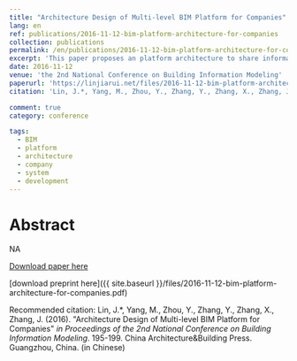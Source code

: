 ```yaml
---
title: "Architecture Design of Multi-level BIM Platform for Companies"
lang: en
ref: publications/2016-11-12-bim-platform-architecture-for-companies
collection: publications
permalink: /en/publications/2016-11-12-bim-platform-architecture-for-companies
excerpt: 'This paper proposes an platform architecture to share information for collaboration of multi-level organizations of a company'
date: 2016-11-12
venue: 'the 2nd National Conference on Building Information Modeling'
paperurl: 'https://linjiarui.net/files/2016-11-12-bim-platform-architecture-for-companies.pdf'
citation: 'Lin, J.*, Yang, M., Zhou, Y., Zhang, Y., Zhang, X., Zhang, J. (2016). &quot;Architecture Design of Multi-level BIM Platform for Companies&quot; <i>in Proceedings of the 2nd National Conference on Building Information Modeling</i>. 195-199. China Architecture&Building Press. Guangzhou, China. (in Chinese)'

comment: true
category: conference

tags: 
  - BIM
  - platform
  - architecture
  - company
  - system
  - development
---
```



Abstract
====

NA

[Download paper here](http://kns.cnki.net/KCMS/detail/detail.aspx?dbcode=CPFD&dbname=CPFDLAST2016&filename=JGCB201611001035&v=MTI1NDNSTHlySWJMRzRIOWZOcm85Rlplc01DUk5LdWhkaG5qOThUbmpxcXhkRWVNT1VLcmlmWnU5dkh5bmxVNzNKSkZv)

[download preprint here]({{ site.baseurl }}/files/2016-11-12-bim-platform-architecture-for-companies.pdf)

Recommended citation: Lin, J.*, Yang, M., Zhou, Y., Zhang, Y., Zhang, X., Zhang, J. (2016). &quot;Architecture Design of Multi-level BIM Platform for Companies&quot; <i>in Proceedings of the 2nd National Conference on Building Information Modeling</i>. 195-199. China Architecture&Building Press. Guangzhou, China. (in Chinese)